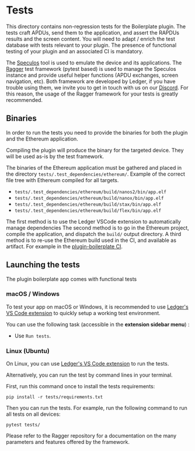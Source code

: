 # Tests

This directory contains non-regression tests for the Boilerplate plugin.
The tests craft APDUs, send them to the application, and assert the RAPDUs results and the screen content.
You will need to adapt / enrich the test database with tests relevant to your plugin.
The presence of functional testing of your plugin and an associated CI is mandatory.

The [Speculos](https://github.com/LedgerHQ/speculos) tool is used to emulate the device and its applications.
The [Ragger](https://github.com/LedgerHQ/ragger) test framework (pytest based) is used to manage the Speculos instance and provide useful helper functions (APDU exchanges, screen navigation, etc).
Both framework are developed by Ledger, if you have trouble using them, we invite you to get in touch with us on our [Discord](https://developers.ledger.com/contact/).
For this reason, the usage of the Ragger framework for your tests is greatly recommended.


## Binaries

In order to run the tests you need to provide the binaries for both the plugin and the Ethereum application.

Compiling the plugin will produce the binary for the targeted device. They will be used as-is by the test framework.

The binaries of the Ethereum application must be gathered and placed in the directory `tests/.test_dependencies/ethereum/`.
Example of the correct file tree with Ethereum compiled for all targets.
* `tests/.test_dependencies/ethereum/build/nanos2/bin/app.elf`
* `tests/.test_dependencies/ethereum/build/nanox/bin/app.elf`
* `tests/.test_dependencies/ethereum/build/stax/bin/app.elf`
* `tests/.test_dependencies/ethereum/build/flex/bin/app.elf`

The first method is to use the Ledger VSCode extension to automatically manage dependencies
The second method is to go in the Ethereum project, compile the application, and dispatch the `build/` output directory.
A third method is to re-use the Ethereum build used in the CI, and available as artifact. 
For example in the [plugin-boilerplate CI](https://github.com/LedgerHQ/app-plugin-boilerplate/actions/workflows/build_and_functional_tests.yml).


## Launching the tests

The plugin boilerplate app comes with functional tests 


### macOS / Windows

To test your app on macOS or Windows, it is recommended to use [Ledger's VS Code extension](#with-vscode) to quickly setup a working test environment.

You can use the following task (accessible in the **extension sidebar menu**) :

* Use `Run tests`.

### Linux (Ubuntu)

On Linux, you can use [Ledger's VS Code extension](#with-vscode) to run the tests.

Alternatively, you can run the test by command lines in your terminal.

First, run this command once to install the tests requirements:

```shell
pip install -r tests/requirements.txt
```

Then you can run the tests. For example, run the following command to run all tests on all devices:

```shell
pytest tests/
```

Please refer to the Ragger repository for a documentation on the many parameters and features offered by the framework.
